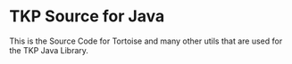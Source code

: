 TKP Source for Java
===================================

This is the Source Code for Tortoise and many other utils that are used for the TKP Java Library.

